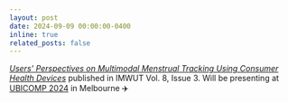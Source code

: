 ```yaml
---
layout: post
date: 2024-09-09 00:00:00-0400
inline: true
related_posts: false
---
```


[*Users' Perspectives on Multimodal Menstrual Tracking Using Consumer Health Devices*](https://dl.acm.org/doi/abs/10.1145/3678575) published in IMWUT Vol. 8, Issue 3. Will be presenting at [UBICOMP 2024](https://www.ubicomp.org/ubicomp-iswc-2024/) in Melbourne ✈️
